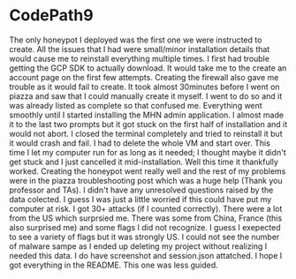 # CodePath9
The only honeypot I deployed was the first one we were instructed to create.
All the issues that I had were small/minor installation details that would cause me to reinstall everything multiple times. I first had trouble getting the GCP SDK to actually download. It would take me to the create an account page on the first few attempts. Creating the firewall also gave me trouble as it would fail to create. It took almost 30minutes before I went on piazza and saw that I could manually create it myself. I went to do so and it was already listed as complete so that confused me. Everything went smoothly until I started installing the MHN admin application. I almost made it to the last two prompts but it got stuck on the first half of installation and it would not abort. I closed the terminal completely and tried to reinstall it but it would crash and fail. I had to delete the whole VM and start over. This time I let my computer run for as long as it needed; I thought maybe it didn't get stuck and I just cancelled it mid-installation. Well this time it thankfully worked. Creating the honeypot went really well and the rest of my problems were in the piazza troubleshooting post which was a huge help (Thank you professor and TAs). I didn't have any unresolved questions raised by the data colected. I guess I was just a little worried if this could have put my computer at risk. I got 30+ attacks (if I counted correctly). There were a lot from the US which surprsied me. There was some from China, France (this also surprised me) and some flags I did not recognize. I guess I exepected to see a variety of flags but it was strongly US. I could not see the number of malware sampe as I ended up deleting my project without realizing I needed this data. I do have screenshot and session.json attatched. I hope I got everything in the README. This one was less guided. 
